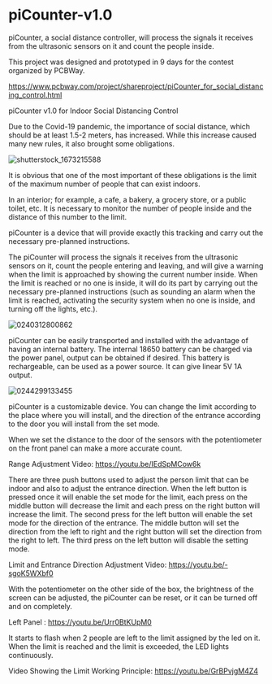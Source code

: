 # piCounter-v1.0
piCounter, a social distance controller, will process the signals it receives from the ultrasonic sensors on it and count the people inside.

This project was designed and prototyped in 9 days for the contest organized by PCBWay.

https://www.pcbway.com/project/shareproject/piCounter_for_social_distancing_control.html




piCounter v1.0 for Indoor Social Distancing Control


Due to the Covid-19 pandemic, the importance of social distance, which should be at least 1.5-2 meters, has increased. While this increase caused many new rules, it also brought some obligations.


![shutterstock_1673215588](https://user-images.githubusercontent.com/26747924/142448813-e8e77737-a0be-457b-bca0-8c1077851e5b.jpg)


It is obvious that one of the most important of these obligations is the limit of the maximum number of people that can exist indoors.



In an interior; for example, a cafe, a bakery, a grocery store, or a public toilet, etc. It is necessary to monitor the number of people inside and the distance of this number to the limit.



piCounter is a device that will provide exactly this tracking and carry out the necessary pre-planned instructions.



The piCounter will process the signals it receives from the ultrasonic sensors on it, count the people entering and leaving, and will give a warning when the limit is approached by showing the current number inside. When the limit is reached or no one is inside, it will do its part by carrying out the necessary pre-planned instructions (such as sounding an alarm when the limit is reached, activating the security system when no one is inside, and turning off the lights, etc.).


![0240312800862](https://user-images.githubusercontent.com/26747924/142448905-4fcbe168-e3ab-40e9-b30a-31791415a9ab.jpg)

piCounter can be easily transported and installed with the advantage of having an internal battery. The internal 18650 battery can be charged via the power panel, output can be obtained if desired. This battery is rechargeable, can be used as a power source. It can give linear 5V 1A output.

![0244299133455](https://user-images.githubusercontent.com/26747924/142449036-f3a5888c-9177-41f3-bec2-1b10d2bd5f20.jpg)

piCounter is a customizable device. You can change the limit according to the place where you will install, and the direction of the entrance according to the door you will install from the set mode.



When we set the distance to the door of the sensors with the potentiometer on the front panel can make a more accurate count.



Range Adjustment Video:
https://youtu.be/IEdSpMCow6k


There are three push buttons used to adjust the person limit that can be indoor and also to adjust the entrance direction. When the left button is pressed once it will enable the set mode for the limit, each press on the middle button will decrease the limit and each press on the right button will increase the limit. The second press for the left button will enable the set mode for the direction of the entrance. The middle button will set the direction from the left to right and the right button will set the direction from the right to left. The third press on the left button will disable the setting mode.


Limit and Entrance Direction Adjustment Video:
https://youtu.be/-sgoK5WXbf0


With the potentiometer on the other side of the box, the brightness of the screen can be adjusted, the piCounter can be reset, or it can be turned off and on completely.


Left Panel :
https://youtu.be/Urr0BtKUpM0


It starts to flash when 2 people are left to the limit assigned by the led on it. When the limit is reached and the limit is exceeded, the LED lights continuously.

Video Showing the Limit Working Principle:
https://youtu.be/GrBPvjgM4Z4






